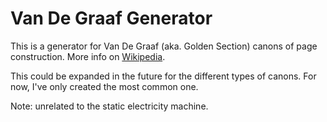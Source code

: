 # Van De Graaf Generator

This is a generator for Van De Graaf (aka. Golden Section) canons of page construction. More info on [Wikipedia](http://en.wikipedia.org/wiki/Canons_of_page_construction).

This could be expanded in the future for the different types of canons. For now, I've only created the most common one.

Note: unrelated to the static electricity machine.
